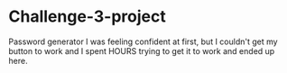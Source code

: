 # Challenge-3-project
Password generator
I was feeling confident at first, but I couldn't get my button to work and I spent HOURS trying to get it to work and ended up here.
